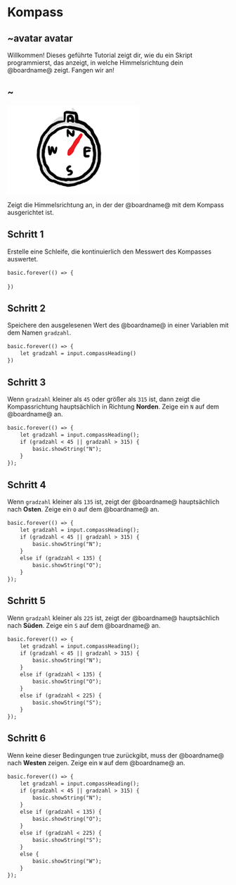 # Kompass

## ~avatar avatar

Willkommen! Dieses geführte Tutorial zeigt dir, wie du ein Skript programmierst, das anzeigt, in welche Himmelsrichtung dein @boardname@ zeigt. Fangen wir an!

## ~

![](compass.png)

Zeigt die Himmelsrichtung an, in der der @boardname@ mit dem Kompass ausgerichtet ist.

## Schritt 1

Erstelle eine Schleife, die kontinuierlich den Messwert des Kompasses auswertet.

```blocks
basic.forever(() => {

})
```

## Schritt 2

Speichere den ausgelesenen Wert des @boardname@ in einer Variablen mit dem Namen `gradzahl`.

```blocks
basic.forever(() => {
    let gradzahl = input.compassHeading()
})
```

## Schritt 3

Wenn `gradzahl` kleiner als `45` oder größer als `315` ist, dann zeigt die Kompassrichtung hauptsächlich in Richtung **Norden**. Zeige ein `N` auf dem @boardname@ an.

```blocks
basic.forever(() => {
    let gradzahl = input.compassHeading();
    if (gradzahl < 45 || gradzahl > 315) {
        basic.showString("N");
    }
});
```

## Schritt 4

Wenn `gradzahl` kleiner als `135` ist, zeigt der @boardname@ hauptsächlich nach **Osten**. Zeige ein `O` auf dem @boardname@ an.

```blocks
basic.forever(() => {
    let gradzahl = input.compassHeading();
    if (gradzahl < 45 || gradzahl > 315) {
        basic.showString("N");
    }
    else if (gradzahl < 135) {
        basic.showString("O");
    }
});
```

## Schritt 5

Wenn `gradzahl` kleiner als `225` ist, zeigt der @boardname@ hauptsächlich nach **Süden**. Zeige ein `S` auf dem @boardname@ an.

```blocks
basic.forever(() => {
    let gradzahl = input.compassHeading();
    if (gradzahl < 45 || gradzahl > 315) {
        basic.showString("N");
    }
    else if (gradzahl < 135) {
        basic.showString("O");
    }
    else if (gradzahl < 225) {
        basic.showString("S");
    }
});
```

## Schritt 6

Wenn keine dieser Bedingungen true zurückgibt, muss der @boardname@ nach **Westen** zeigen. Zeige ein `W` auf dem @boardname@ an.

```blocks
basic.forever(() => {
    let gradzahl = input.compassHeading();
    if (gradzahl < 45 || gradzahl > 315) {
        basic.showString("N");
    }
    else if (gradzahl < 135) {
        basic.showString("O");
    }
    else if (gradzahl < 225) {
        basic.showString("S");
    }
    else {
        basic.showString("W");
    }
});
```
